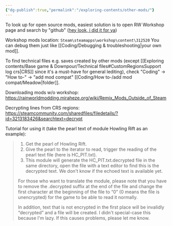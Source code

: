 ```yaml
---
{"dg-publish":true,"permalink":"/exploring-contents/other-mods/"}
---
```


To look up for open source mods, easiest solution is to open RW Workshop page and search by "github" ([hey look, i did it for ya](https://steamcommunity.com/workshop/browse/?appid=312520&searchtext=github))

Workshop mods location: 
`Steam\steamapps\workshop\content\312520`
You can debug them just like [[Coding/Debugging & troubleshooting\|your own mod]]. 

To find technical files e.g. saves created by other mods (except [[Exploring contents/Base game & Downpour/Technical files#CustomRegionsSupport log crs\|CRS]] since it's a must-have for general lediting), check "Coding" -> "How to-" -> "add mod compat" [[Coding/How to-/add mod compat/Meadow\|folder]].

Downloading mods w/o workshop: 
https://rainworldmodding.miraheze.org/wiki/Remix_Mods_Outside_of_Steam


Decrypting lines from CRS regions:
https://steamcommunity.com/sharedfiles/filedetails/?id=3213183426&searchtext=decrypt
> 
Tutorial for using it (take the pearl text of module Howling Rift as an example):
> 1. Get the pearl of Howling Rift.
> 2. Give the pearl to the iterator to read, trigger the reading of the pearl text file (here is HC_PIT.txt).
> 3. This module will generate the HC_PIT.txt.decrypted file in the same directory, open the file with a text editor to find this is the decrypted text.
> We don't know if the echoed text is available yet.
> 
> For those who want to translate the module, please note that you have to remove the .decrypted suffix at the end of the file and change the first character at the beginning of the file to “0” (0 means the file is unencrypted) for the game to be able to read it normally.
> 
> In addition, text that is not encrypted in the first place will be invalidly “decrypted” and a file will be created. I didn't special-case this because I'm lazy. If this causes problems, please let me know.
